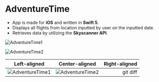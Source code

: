 # AdventureTime
- App is made for **iOS** and written in **Swift 5**. 
- Displays all flights from location inputted by user on the inputted date.
- Retrieves data by utilizing the **Skyscanner API**.

![AdventureTime1](https://media.giphy.com/media/gH8QbWHK0A9I5Pe5OH/giphy.gif)

![AdventureTime2](https://media.giphy.com/media/lnVaefKmt8egbcHzD6/giphy.gif)

| Left-aligned | Center-aligned | Right-aligned |
| :---:         |     :---:      |          ---: |
| ![AdventureTime1](https://media.giphy.com/media/gH8QbWHK0A9I5Pe5OH/giphy.gif)     | ![AdventureTime2](https://media.giphy.com/media/lnVaefKmt8egbcHzD6/giphy.gif)      | git diff      |
